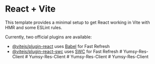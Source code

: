 # React + Vite

This template provides a minimal setup to get React working in Vite with HMR and some ESLint rules.

Currently, two official plugins are available:

- [@vitejs/plugin-react](https://github.com/vitejs/vite-plugin-react/blob/main/packages/plugin-react/README.md) uses [Babel](https://babeljs.io/) for Fast Refresh
- [@vitejs/plugin-react-swc](https://github.com/vitejs/vite-plugin-react-swc) uses [SWC](https://swc.rs/) for Fast Refresh
#   Y u m s y - R e s - C l i e n t  
 #   Y u m s y - R e s - C l i e n t  
 #   Y u m s y - R e s - C l i e n t  
 #   Y u m s y - R e s - C l i e n t  
 